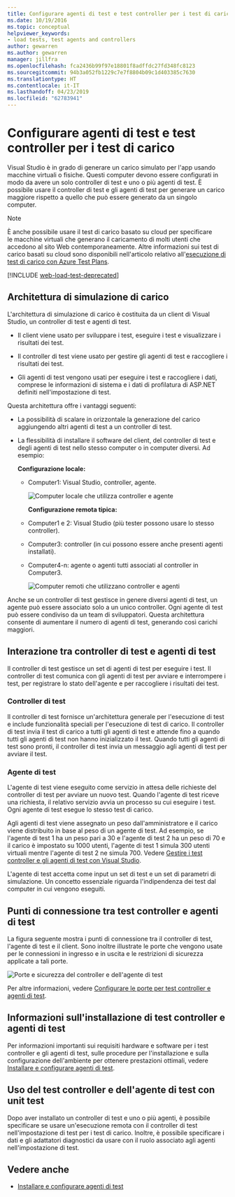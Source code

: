 ```yaml
---
title: Configurare agenti di test e test controller per i test di carico
ms.date: 10/19/2016
ms.topic: conceptual
helpviewer_keywords:
- load tests, test agents and controllers
author: gewarren
ms.author: gewarren
manager: jillfra
ms.openlocfilehash: fca2436b99f97e18801f8adffdc27fd348fc8123
ms.sourcegitcommit: 94b3a052fb1229c7e7f8804b09c1d403385c7630
ms.translationtype: HT
ms.contentlocale: it-IT
ms.lasthandoff: 04/23/2019
ms.locfileid: "62783941"
---
```

# <a name="configure-test-agents-and-test-controllers-for-running-load-tests"></a>Configurare agenti di test e test controller per i test di carico

Visual Studio è in grado di generare un carico simulato per l'app usando macchine virtuali o fisiche. Questi computer devono essere configurati in modo da avere un solo controller di test e uno o più agenti di test. È possibile usare il controller di test e gli agenti di test per generare un carico maggiore rispetto a quello che può essere generato da un singolo computer.

> [!NOTE]
> È anche possibile usare il test di carico basato su cloud per specificare le macchine virtuali che generano il caricamento di molti utenti che accedono al sito Web contemporaneamente. Altre informazioni sui test di carico basati su cloud sono disponibili nell'articolo relativo all'[esecuzione di test di carico con Azure Test Plans](/azure/devops/test/load-test/get-started-simple-cloud-load-test?view=vsts).

[!INCLUDE [web-load-test-deprecated](includes/web-load-test-deprecated.md)]

## <a name="load-simulation-architecture"></a>Architettura di simulazione di carico

L'architettura di simulazione di carico è costituita da un client di Visual Studio, un controller di test e agenti di test.

- Il client viene usato per sviluppare i test, eseguire i test e visualizzare i risultati dei test.

- Il controller di test viene usato per gestire gli agenti di test e raccogliere i risultati dei test.

- Gli agenti di test vengono usati per eseguire i test e raccogliere i dati, comprese le informazioni di sistema e i dati di profilatura di ASP.NET definiti nell'impostazione di test.

Questa architettura offre i vantaggi seguenti:

- La possibilità di scalare in orizzontale la generazione del carico aggiungendo altri agenti di test a un controller di test.

- La flessibilità di installare il software del client, del controller di test e degli agenti di test nello stesso computer o in computer diversi. Ad esempio:

   **Configurazione locale:**

  - Computer1: Visual Studio, controller, agente.

    ![Computer locale che utilizza controller e agente](./media/load-test-configa.png)

    **Configurazione remota tipica:**

  - Computer1 e 2: Visual Studio (più tester possono usare lo stesso controller).

  - Computer3: controller (in cui possono essere anche presenti agenti installati).

  - Computer4-n: agente o agenti tutti associati al controller in Computer3.

    ![Computer remoti che utilizzano controller e agenti](./media/load-test-configb.png)

Anche se un controller di test gestisce in genere diversi agenti di test, un agente può essere associato solo a un unico controller. Ogni agente di test può essere condiviso da un team di sviluppatori. Questa architettura consente di aumentare il numero di agenti di test, generando così carichi maggiori.

## <a name="test-agent-and-test-controller-interaction"></a>Interazione tra controller di test e agenti di test

Il controller di test gestisce un set di agenti di test per eseguire i test. Il controller di test comunica con gli agenti di test per avviare e interrompere i test, per registrare lo stato dell'agente e per raccogliere i risultati dei test.

### <a name="test-controller"></a>Controller di test

Il controller di test fornisce un'architettura generale per l'esecuzione di test e include funzionalità speciali per l'esecuzione di test di carico. Il controller di test invia il test di carico a tutti gli agenti di test e attende fino a quando tutti gli agenti di test non hanno inizializzato il test. Quando tutti gli agenti di test sono pronti, il controller di test invia un messaggio agli agenti di test per avviare il test.

### <a name="test-agent"></a>Agente di test

L'agente di test viene eseguito come servizio in attesa delle richieste del controller di test per avviare un nuovo test. Quando l'agente di test riceve una richiesta, il relativo servizio avvia un processo su cui eseguire i test. Ogni agente di test esegue lo stesso test di carico.

 Agli agenti di test viene assegnato un peso dall'amministratore e il carico viene distribuito in base al peso di un agente di test. Ad esempio, se l'agente di test 1 ha un peso pari a 30 e l'agente di test 2 ha un peso di 70 e il carico è impostato su 1000 utenti, l'agente di test 1 simula 300 utenti virtuali mentre l'agente di test 2 ne simula 700. Vedere [Gestire i test controller e gli agenti di test con Visual Studio](../test/manage-test-controllers-and-test-agents.md).

 L'agente di test accetta come input un set di test e un set di parametri di simulazione. Un concetto essenziale riguarda l'indipendenza dei test dal computer in cui vengono eseguiti.

## <a name="test-controller-and-test-agent-connection-points"></a>Punti di connessione tra test controller e agenti di test

La figura seguente mostra i punti di connessione tra il controller di test, l'agente di test e il client. Sono inoltre illustrate le porte che vengono usate per le connessioni in ingresso e in uscita e le restrizioni di sicurezza applicate a tali porte.

 ![Porte e sicurezza del controller e dell'agente di test](./media/test-controller-agent-firewall.png)

 Per altre informazioni, vedere [Configurare le porte per test controller e agenti di test](../test/configure-ports-for-test-controllers-and-test-agents.md).

## <a name="test-controller-and-agent-installation-information"></a>Informazioni sull'installazione di test controller e agenti di test

Per informazioni importanti sui requisiti hardware e software per i test controller e gli agenti di test, sulle procedure per l'installazione e sulla configurazione dell'ambiente per ottenere prestazioni ottimali, vedere [Installare e configurare agenti di test](../test/lab-management/install-configure-test-agents.md).

## <a name="use-the-test-controller-and-test-agent-with-unit-tests"></a>Uso del test controller e dell'agente di test con unit test

Dopo aver installato un controller di test e uno o più agenti, è possibile specificare se usare un'esecuzione remota con il controller di test nell'impostazione di test per i test di carico. Inoltre, è possibile specificare i dati e gli adattatori diagnostici da usare con il ruolo associato agli agenti nell'impostazione di test.

## <a name="see-also"></a>Vedere anche

- [Installare e configurare agenti di test](../test/lab-management/install-configure-test-agents.md)